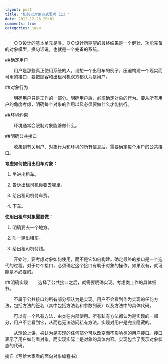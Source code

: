 ```yaml
---
layout: post
title: "如何以对象方式思考（二）"
date: 2012-12-26 20:01
comments: true
categories: java
---
```

　　ＯＯ设计的基本单元是类。ＯＯ设计所期望的最终结果是一个健壮、功能完备的对象模型，换句话说，也就是一个完备的系统。
<!-- more -->
##确定用户

　　用户是那些真正使用系统的人。设想一个出租车的例子，压迫构建一个现实而可用的接口，要把顾客和出租司机双方都认为是用户。

##对象行为

　　明确用户只是工作的一部分。明确用户后，必须确定对象的行为。要从所有用户的角度考虑，明确每个对象的作用以及必须要做什么才能执行。

##环境约束

　　环境通常会限制对象能够做什么。

##明确公共接口

　　收集到有关用户、对象行为和环境的所有信息后，需要确定每个用户的公共接口。

__考虑如何使用出租车对象：__

1. 坐进出租车。

2. 告诉出租司机你要去哪里。

3. 给出租司机付车费。

4. 下车。

__使用出租车对象需要做：__

1. 明确要去一个地方。

2. 叫一辆出租车。

3. 给出租司机付钱。

　　开始时，要考虑对象如何使用，而不是它如何构建。确定最终的接口是一个迭代的过程。对于每个接口，必须确定这个接口有助于对象的操作。如果没有，就可能是不必要的。

##明确实现
　　选择了公共接口之后，就需要明确实现。考虑类工作的具体细节。

　　不属于公共接口的所有部分都认为是实现。用户不会看到作为实现的任何方法，包括方法的签名（其中包括方法名和参数列表）以及方法中的具体代码。

　　可以有一个私有方法，由类在内部使用。所有私有方法都认为是实现的一部分，用户不会看到它，从而也无法访问私有方法。实现对用户是完全隐藏的。

　　从理论上讲，被认为是实现的任何部分可以改变而不影响类的用户接口。接口表示了用户如何看对象，而实现实际上是对象的具体内容。实现包含了表示对象状态的代码。 

摘自《写给大家看的面向对象编程书》